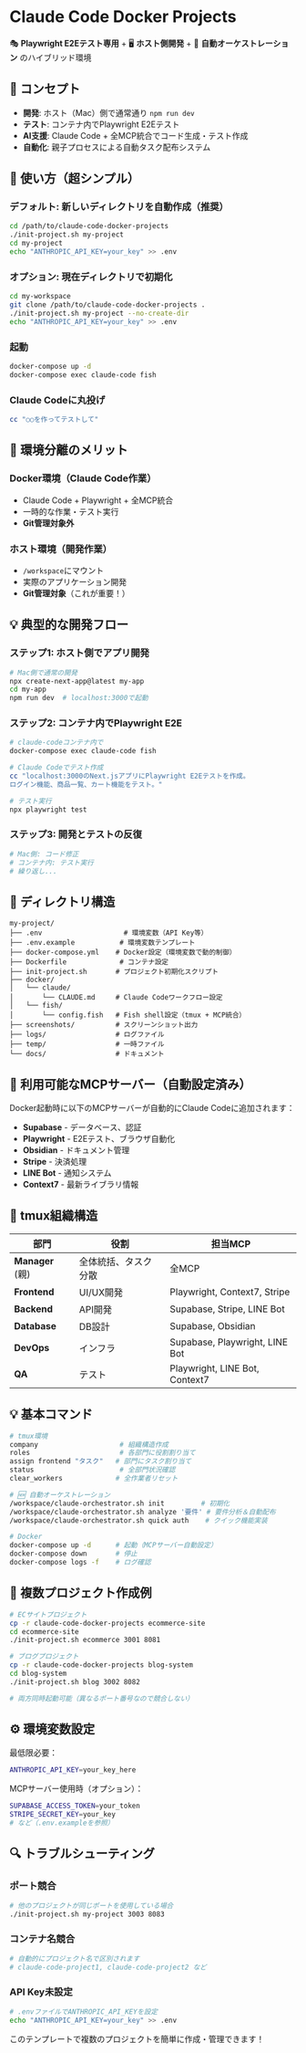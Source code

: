 # Claude Code Docker Projects

🎭 **Playwright E2Eテスト専用** + 🖥️ **ホスト側開発** + 🤖 **自動オーケストレーション** のハイブリッド環境

## 🎯 コンセプト

- **開発**: ホスト（Mac）側で通常通り `npm run dev`
- **テスト**: コンテナ内でPlaywright E2Eテスト
- **AI支援**: Claude Code + 全MCP統合でコード生成・テスト作成
- **自動化**: 親子プロセスによる自動タスク配布システム

## 🚀 使い方（超シンプル）

### デフォルト: 新しいディレクトリを自動作成（推奨）
```bash
cd /path/to/claude-code-docker-projects
./init-project.sh my-project
cd my-project
echo "ANTHROPIC_API_KEY=your_key" >> .env
```

### オプション: 現在ディレクトリで初期化
```bash
cd my-workspace
git clone /path/to/claude-code-docker-projects .
./init-project.sh my-project --no-create-dir
echo "ANTHROPIC_API_KEY=your_key" >> .env
```

### 起動
```bash
docker-compose up -d
docker-compose exec claude-code fish
```

### Claude Codeに丸投げ
```bash
cc "○○を作ってテストして"
```

## 🎯 環境分離のメリット

### Docker環境（Claude Code作業）
- Claude Code + Playwright + 全MCP統合
- 一時的な作業・テスト実行
- **Git管理対象外**

### ホスト環境（開発作業）
- `/workspace`にマウント
- 実際のアプリケーション開発
- **Git管理対象**（これが重要！）

## 💡 典型的な開発フロー

### ステップ1: ホスト側でアプリ開発
```bash
# Mac側で通常の開発
npx create-next-app@latest my-app
cd my-app
npm run dev  # localhost:3000で起動
```

### ステップ2: コンテナ内でPlaywright E2E
```bash
# claude-codeコンテナ内で
docker-compose exec claude-code fish

# Claude Codeでテスト作成
cc "localhost:3000のNext.jsアプリにPlaywright E2Eテストを作成。
ログイン機能、商品一覧、カート機能をテスト。"

# テスト実行
npx playwright test
```

### ステップ3: 開発とテストの反復
```bash
# Mac側: コード修正
# コンテナ内: テスト実行
# 繰り返し...
```

## 📁 ディレクトリ構造

```
my-project/
├── .env                    # 環境変数（API Key等）
├── .env.example           # 環境変数テンプレート
├── docker-compose.yml    # Docker設定（環境変数で動的制御）
├── Dockerfile             # コンテナ設定
├── init-project.sh       # プロジェクト初期化スクリプト
├── docker/
│   └── claude/
│       └── CLAUDE.md     # Claude Codeワークフロー設定
│   └── fish/
│       └── config.fish   # Fish shell設定（tmux + MCP統合）
├── screenshots/          # スクリーンショット出力
├── logs/                 # ログファイル
├── temp/                 # 一時ファイル
└── docs/                 # ドキュメント
```

## 🔧 利用可能なMCPサーバー（自動設定済み）

Docker起動時に以下のMCPサーバーが自動的にClaude Codeに追加されます：

- **Supabase** - データベース、認証
- **Playwright** - E2Eテスト、ブラウザ自動化
- **Obsidian** - ドキュメント管理
- **Stripe** - 決済処理
- **LINE Bot** - 通知システム
- **Context7** - 最新ライブラリ情報

## 🎯 tmux組織構造

| 部門 | 役割 | 担当MCP |
|------|------|---------|
| **Manager** (親) | 全体統括、タスク分散 | 全MCP |
| **Frontend** | UI/UX開発 | Playwright, Context7, Stripe |
| **Backend** | API開発 | Supabase, Stripe, LINE Bot |
| **Database** | DB設計 | Supabase, Obsidian |
| **DevOps** | インフラ | Supabase, Playwright, LINE Bot |
| **QA** | テスト | Playwright, LINE Bot, Context7 |

## 💡 基本コマンド

```bash
# tmux環境
company                    # 組織構造作成
roles                      # 各部門に役割割り当て
assign frontend "タスク"   # 部門にタスク割り当て
status                     # 全部門状況確認
clear_workers             # 全作業者リセット

# 🆕 自動オーケストレーション
/workspace/claude-orchestrator.sh init         # 初期化
/workspace/claude-orchestrator.sh analyze '要件' # 要件分析＆自動配布
/workspace/claude-orchestrator.sh quick auth    # クイック機能実装

# Docker
docker-compose up -d      # 起動（MCPサーバー自動設定）
docker-compose down       # 停止
docker-compose logs -f    # ログ確認
```

## 📝 複数プロジェクト作成例

```bash
# ECサイトプロジェクト
cp -r claude-code-docker-projects ecommerce-site
cd ecommerce-site
./init-project.sh ecommerce 3001 8081

# ブログプロジェクト  
cp -r claude-code-docker-projects blog-system
cd blog-system
./init-project.sh blog 3002 8082

# 両方同時起動可能（異なるポート番号なので競合しない）
```

## ⚙️ 環境変数設定

最低限必要：
```bash
ANTHROPIC_API_KEY=your_key_here
```

MCPサーバー使用時（オプション）：
```bash
SUPABASE_ACCESS_TOKEN=your_token
STRIPE_SECRET_KEY=your_key
# など（.env.exampleを参照）
```

## 🔍 トラブルシューティング

### ポート競合
```bash
# 他のプロジェクトが同じポートを使用している場合
./init-project.sh my-project 3003 8083
```

### コンテナ名競合
```bash
# 自動的にプロジェクト名で区別されます
# claude-code-project1, claude-code-project2 など
```

### API Key未設定
```bash
# .envファイルでANTHROPIC_API_KEYを設定
echo "ANTHROPIC_API_KEY=your_key" >> .env
```

このテンプレートで複数のプロジェクトを簡単に作成・管理できます！
